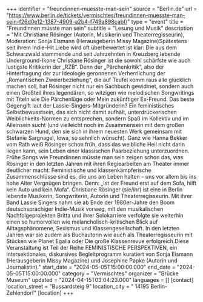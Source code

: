 +++
identifier = "freundinnen-muesste-man-sein"
source = "Berlin.de"
url = "https://www.berlin.de/tickets/vermischtes/freundinnen-muesste-man-sein-f26d0e12-1387-4909-a2b4-f749a898cabf/"
type = "event"
title = "Freundinnen müsste man sein"
subtitle = "Lesung und Musik"
description = "Mit Christiane Rösinger (Autorin, Musikerin und Theaterregisseurin), Moderation: Sonja Eismann (Herausgeberin Missy Magazine)Spätestens seit ihrem Indie-Hit Liebe wird oft überbewertet ist klar: Die aus dem Schwarzwald stammende und seit Jahrzehnten in Kreuzberg lebende Underground-Ikone Christiane Rösinger ist die sowohl schärfste wie auch lustigste Kritikerin der „RZB“. Denn der „Pärchenkritik“, also der Hinterfragung der zur Ideologie geronnenen Verherrlichung der „Romantischen Zweierbeziehung“, die auf Teufel komm raus alle glücklich machen soll, hat Rösinger nicht nur ein Sachbuch gewidmet, sondern auch einen Großteil ihres legendären, so witzigen wie melodischen Songwritings mit Titeln wie Die Pärchenlüge oder Mein zukünftiger Ex-Freund. Das beste Gegengift laut der Lassie-Singers-Mitgründerin? Ein feministisches Selbstbewusstsein, das sich nicht damit aufhält, unterdrückerischen Weiblichkeits-Normen zu entsprechen, sondern Spaß im Kollektiv und im Alleinsein sucht (und vielleicht noch im Zusammensein mit dem großen schwarzen Hund, den sie sich in ihrem neuesten Werk gemeinsam mit Stefanie Sargnagel, Iowa, so sehnlich wünscht). Ganz wie Hanna Bekker vom Rath weiß Rösinger schon früh, dass das weibliche Heil nicht darin liegen kann, sein Leben einer klassischen Paarbeziehung unterzuordnen. Frühe Songs wie Freundinnen müsste man sein zeigen schon das, was Rösinger in den letzten Jahren mit ihren Regiearbeiten am Theater immer deutlicher macht: Feministische und klassenkämpferische Zusammenschlüsse sind es, die uns am Leben halten – uns vor allem bis ins hohe Alter Vergnügen bringen. Denn: „Ist der Freund erst auf dem Sofa, hilft kein Auto und kein Mofa“. Christiane Rösinger (sie/ihr) ist eine in Berlin lebende Musikerin, Songwriterin, Autorin und Theaterregisseurin. Mit ihrer Band Lassie Singers nahm sie ab Ende der 1980er-Jahre den Boom deutschsprachiger Indie-Musik vorweg, mit den musikalischen Nachfolgeprojekten Britta und ihrer Solokarriere verfolgte sie weiterhin einen so humorvollen wie melancholisch-kritischen Blick auf Alltagsphänomene, Sexismus und Klassengesellschaft. In den letzten Jahren war sie zudem als Buchautorin wie auch als Theaterregisseurin mit Stücken wie Planet Egalia oder Die große Klassenrevue erfolgreich.Diese Veranstaltung ist Teil der Reihe FEMINISTISCHE PERSPEKTIVEN, ein intersektionales, diskursives Begleitprogramm kuratiert von Sonja Eismann (Herausgeberin Missy Magazine) und Josephine Papke (Autorin und Journalistin)."
start_date = "2024-05-05T15:00:00.000"
end_date = "2024-05-05T15:00:00.000"
category = "Vermischtes"
organizer = "Brücke Museum"
updated = "2024-04-15T03:04:23.000"
languages = []
[contact]
location_street = "Bussardsteig 9"
location_city = " 14195 Berlin-Zehlendorf"
[location]
+++